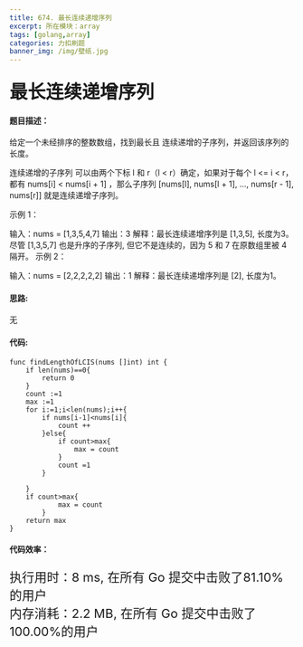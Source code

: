```yaml
---
title: 674. 最长连续递增序列
excerpt: 所在模块：array
tags: [golang,array]
categories: 力扣刷题
banner_img: /img/壁纸.jpg
---
```


### <font size=6px>最长连续递增序列</font>

#### 题目描述：

给定一个未经排序的整数数组，找到最长且 连续递增的子序列，并返回该序列的长度。

连续递增的子序列 可以由两个下标 l 和 r（l < r）确定，如果对于每个 l <= i < r，都有 nums[i] < nums[i + 1] ，那么子序列 [nums[l], nums[l + 1], ..., nums[r - 1], nums[r]] 就是连续递增子序列。

 

示例 1：

输入：nums = [1,3,5,4,7]
输出：3
解释：最长连续递增序列是 [1,3,5], 长度为3。
尽管 [1,3,5,7] 也是升序的子序列, 但它不是连续的，因为 5 和 7 在原数组里被 4 隔开。 
示例 2：

输入：nums = [2,2,2,2,2]
输出：1
解释：最长连续递增序列是 [2], 长度为1。

#### 思路:

无

#### 代码:

```golang
func findLengthOfLCIS(nums []int) int {
    if len(nums)==0{
        return 0
    }
    count :=1
    max :=1
    for i:=1;i<len(nums);i++{
        if nums[i-1]<nums[i]{
            count ++
        }else{
            if count>max{
                max = count
            }
            count =1
        }

    }
    if count>max{
            max = count
        }
    return max
}
```

#### 代码效率：

<p class="note note-primary"; style="font-size:22px">
   执行用时：8 ms, 在所有 Go 提交中击败了81.10%的用户<br>
   内存消耗：2.2 MB, 在所有 Go 提交中击败了100.00%的用户
</p>

